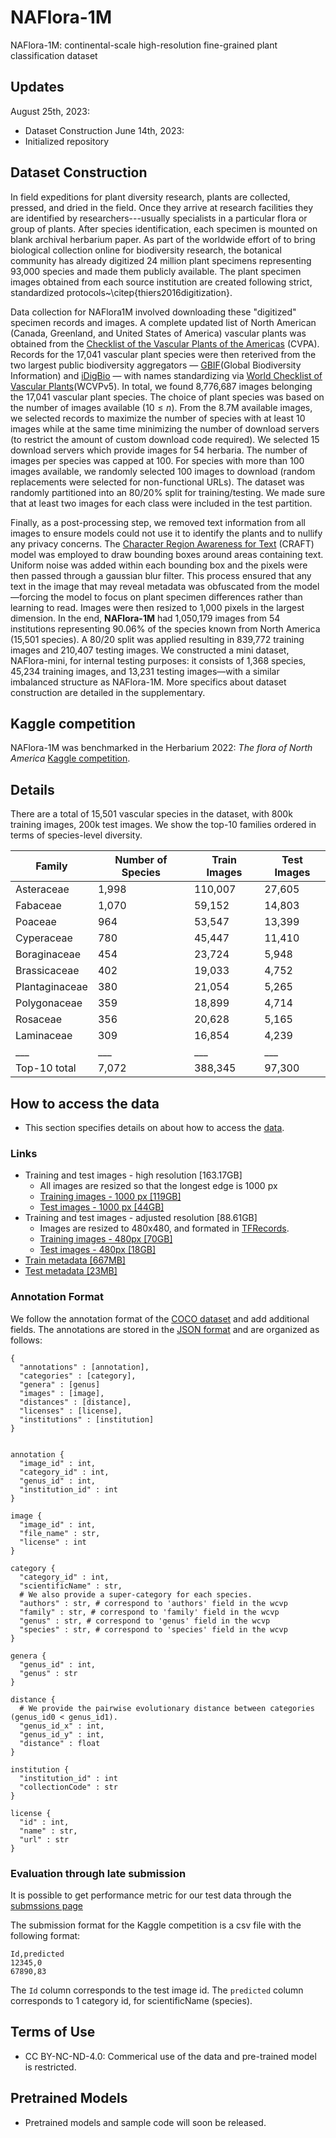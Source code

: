 # NAFlora-1M
NAFlora-1M: continental-scale high-resolution fine-grained plant classification dataset

## Updates
August 25th, 2023:
  * Dataset Construction
June 14th, 2023: 
  * Initialized repository

## Dataset Construction
In field expeditions for plant diversity research, plants are collected, pressed, and dried in the field. Once they arrive at research facilities they are identified by researchers---usually specialists in a particular flora or group of plants. After species identification, each specimen is mounted on blank archival herbarium paper. As part of the worldwide effort of to bring biological collection online for biodiversity research, the botanical community has already digitized 24 million plant specimens representing 93,000 species and made them publicly available. The plant specimen images obtained from each source institution are created following strict, standardized protocols~\citep{thiers2016digitization}. 

Data collection for NAFlora1M involved downloading these "digitized" specimen records and images. A complete updated list of North American (Canada, Greenland, and United States of America) vascular plants was obtained from the [Checklist of the Vascular Plants of the Americas](https://www.nature.com/articles/s41597-021-00997-6) (CVPA). Records for the 17,041 vascular plant species were then reterived from the two largest public biodiversity aggregators — [GBIF](https://www.gbif.org/)(Global Biodiversity Information) and [iDigBio](https://www.idigbio.org/) — with names standardizing via [World Checklist of Vascular Plants](https://www.nature.com/articles/s41597-021-00997-6)(WCVPv5). In total, we found 8,776,687 images belonging the 17,041 vascular plant species. The choice of plant species was based on the number of images available ($10 \leq n$). From the 8.7M available images, we selected records to maximize the number of species with at least 10 images while at the same time minimizing the number of download servers (to restrict the amount of custom download code required). We selected 15 download servers which provide images for 54 herbaria. The number of images per species was capped at 100. For species with more than 100 images available, we randomly selected 100 images to download (random replacements were selected for non-functional URLs). The dataset was randomly partitioned into an 80/20% split for training/testing. We made sure that at least two images for each class were included in the test partition. 

Finally, as a post-processing step, we removed text information from all images to ensure models could not use it to identify the plants and to nullify any privacy concerns. The [Character Region Awareness for Text](https://arxiv.org/pdf/1904.01941.pdf) (CRAFT) model was employed to draw bounding boxes around areas containing text. Uniform noise was added within each bounding box and the pixels were then passed through a gaussian blur filter. This process ensured that any text in the image that may reveal metadata was obfuscated from the model—forcing the model to focus on plant specimen differences rather than learning to read. Images were then resized to 1,000 pixels in the largest dimension. In the end, **NAFlora-1M** had 1,050,179 images from 54 institutions representing 90.06% of the species known from North America (15,501 species). A 80/20 split was applied resulting in 839,772 training images and 210,407 testing images. We constructed a mini dataset, NAFlora-mini, for internal testing purposes: it consists of 1,368 species, 45,234 training images, and 13,231 testing images—with a similar imbalanced structure as NAFlora-1M. More specifics about dataset construction are detailed in the supplementary.

## Kaggle competition
NAFlora-1M was benchmarked in the Herbarium 2022: _The flora of North America_ [Kaggle competition](https://www.kaggle.com/competitions/herbarium-2022-fgvc9).

## Details
There are a total of 15,501 vascular species in the dataset, with 800k training images, 200k test images. We show the top-10 families ordered in terms of species-level diversity.

| Family |	Number of Species	| Train Images |	Test Images |
|------|---------------|-------------|---------------|
Asteraceae|1,998|110,007| 27,605 |
Fabaceae|1,070|59,152| 14,803 |
Poaceae|964|53,547| 13,399 |
Cyperaceae|780|45,447| 11,410|
Boraginaceae|454|23,724| 5,948|
Brassicaceae|402|19,033| 4,752|
Plantaginaceae|380|21,054| 5,265|
Polygonaceae|359|18,899| 4,714|
Rosaceae|356|20,628| 5,165|
Laminaceae|309|16,854| 4,239|
|___|___|___|___|
Top-10 total|7,072|388,345|97,300|

 

## How to access the data 

* This section specifies details on about how to access the [data](https://www.kaggle.com/competitions/herbarium-2022-fgvc9/data).

### Links

* Training and test images - high resolution [163.17GB]
  * All images are resized so that the longest edge is 1000 px  
  * [Training images - 1000 px [119GB]](https://www.kaggle.com/competitions/herbarium-2022-fgvc9/data?select=train_images)
  * [Test images - 1000 px [44GB]](https://www.kaggle.com/competitions/herbarium-2022-fgvc9/data?select=test_images)
* Training and test images - adjusted resolution [88.61GB]
  * Images are resized to 480x480, and formated in [TFRecords](https://www.tensorflow.org/tutorials/load_data/tfrecord).
  * [Training images - 480px [70GB]](https://www.kaggle.com/datasets/parkjohnychae/herbarium-2022-train-tfrec-480)
  * [Test images - 480px [18GB]](https://www.kaggle.com/datasets/parkjohnychae/herbarium-2022-test-tfrec-480)
* [Train metadata [667MB]](https://www.kaggle.com/competitions/herbarium-2022-fgvc9/data?select=train_metadata.json)
* [Test metadata [23MB]](https://www.kaggle.com/competitions/herbarium-2022-fgvc9/data?select=test_metadata.json)
  

### Annotation Format
We follow the annotation format of the [COCO dataset](http://mscoco.org/dataset/#download) and add additional fields. The annotations are stored in the [JSON format](http://www.json.org/) and are organized as follows:
```
{ 
  "annotations" : [annotation],
  "categories" : [category],
  "genera" : [genus]
  "images" : [image],
  "distances" : [distance],
  "licenses" : [license],
  "institutions" : [institution]
}


annotation {
  "image_id" : int,
  "category_id" : int,
  "genus_id" : int,
  "institution_id" : int   
}

image {
  "image_id" : int,
  "file_name" : str,
  "license" : int
}

category {
  "category_id" : int, 
  "scientificName" : str,
  # We also provide a super-category for each species.
  "authors" : str, # correspond to 'authors' field in the wcvp
  "family" : str, # correspond to 'family' field in the wcvp
  "genus" : str, # correspond to 'genus' field in the wcvp
  "species" : str, # correspond to 'species' field in the wcvp
}

genera {
  "genus_id" : int,
  "genus" : str
}

distance {
  # We provide the pairwise evolutionary distance between categories (genus_id0 < genus_id1). 
  "genus_id_x" : int,    
  "genus_id_y" : int,    
  "distance" : float
}

institution {
  "institution_id" : int
  "collectionCode" : str
}

license {
  "id" : int,
  "name" : str,
  "url" : str
}
```

### Evaluation through late submission

It is possible to get performance metric for our test data through the [submssions page](https://www.kaggle.com/competitions/herbarium-2022-fgvc9/submissions)

The submission format for the Kaggle competition is a csv file with the following format:
```
Id,predicted
12345,0 
67890,83 
```
The `Id` column corresponds to the test image id. The `predicted` column corresponds to 1 category id, for scientificName (species).

## Terms of Use

* CC BY-NC-ND-4.0: Commerical use of the data and pre-trained model is restricted.

## Pretrained Models

* Pretrained models and sample code will soon be released.


